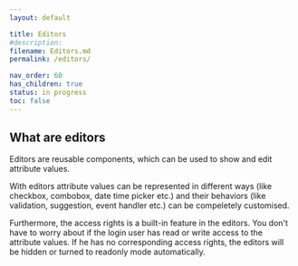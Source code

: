 ```yaml
---
layout: default

title: Editors
#description:
filename: Editors.md
permalink: /editors/

nav_order: 60
has_children: true
status: in progress
toc: false
---
```


## What are editors

Editors are reusable components, which can be used to show and edit attribute values.

With editors attribute values can be represented in different ways (like checkbox, combobox, date time picker etc.) and their behaviors (like validation, suggestion, event handler etc.) can be compeletely customised.

Furthermore, the access rights is a built-in feature in the editors. You don't have to worry about if the login user has read or write access to the attribute values. If he has no corresponding access rights, the editors will be hidden or turned to readonly mode automatically.

